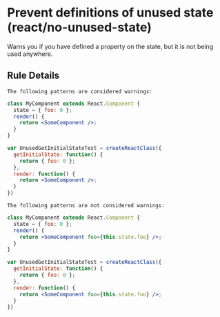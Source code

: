 # Prevent definitions of unused state (react/no-unused-state)

Warns you if you have defined a property on the state, but it is not being used anywhere.

## Rule Details

```The following patterns are considered warnings:```

```jsx
class MyComponent extends React.Component {
  state = { foo: 0 };
  render() {
    return <SomeComponent />;
  }
}

var UnusedGetInitialStateTest = createReactClass({
  getInitialState: function() {
    return { foo: 0 };
  },
  render: function() {
    return <SomeComponent />;
  }
})
```

```The following patterns are not considered warnings:```

```jsx
class MyComponent extends React.Component {
  state = { foo: 0 };
  render() {
    return <SomeComponent foo={this.state.foo} />;
  }
}

var UnusedGetInitialStateTest = createReactClass({
  getInitialState: function() {
    return { foo: 0 };
  },
  render: function() {
    return <SomeComponent foo={this.state.foo} />;
  }
})
```
